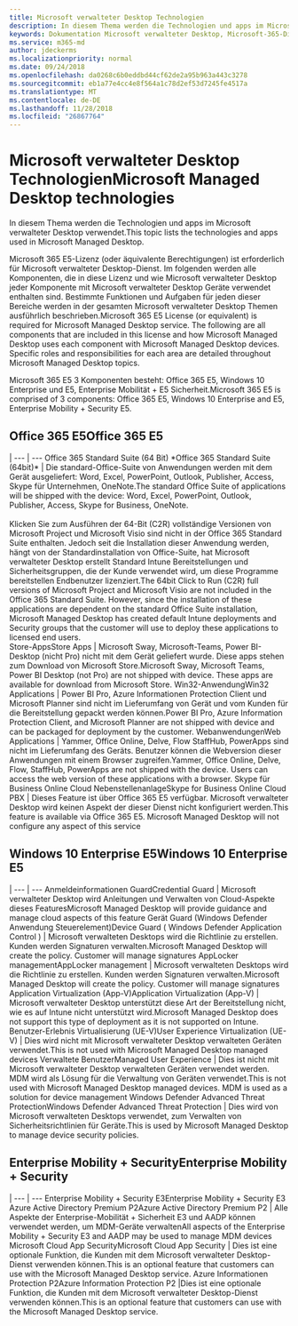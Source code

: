 ```yaml
---
title: Microsoft verwalteter Desktop Technologien
description: In diesem Thema werden die Technologien und apps im Microsoft verwalteter Desktop verwendet.
keywords: Dokumentation Microsoft verwalteter Desktop, Microsoft-365-Dienst
ms.service: m365-md
author: jdeckerms
ms.localizationpriority: normal
ms.date: 09/24/2018
ms.openlocfilehash: da0268c6b0eddbd44cf62de2a95b963a443c3278
ms.sourcegitcommit: eb1a77e4cc4e8f564a1c78d2ef53d7245fe4517a
ms.translationtype: MT
ms.contentlocale: de-DE
ms.lasthandoff: 11/28/2018
ms.locfileid: "26867764"
---
```

# <a name="microsoft-managed-desktop-technologies"></a><span data-ttu-id="3c3eb-104">Microsoft verwalteter Desktop Technologien</span><span class="sxs-lookup"><span data-stu-id="3c3eb-104">Microsoft Managed Desktop technologies</span></span>

<span data-ttu-id="3c3eb-105">In diesem Thema werden die Technologien und apps im Microsoft verwalteter Desktop verwendet.</span><span class="sxs-lookup"><span data-stu-id="3c3eb-105">This topic lists the technologies and apps used in Microsoft Managed Desktop.</span></span>

<!-- Microsoft 365 E5; Device as a Service -->
<!-- in O365 table, standard suite, removed this sentence "Please see the Installation of Project/Visio 64bit Click to Run Addendum for important deployment instructions. -->

<span data-ttu-id="3c3eb-p101">Microsoft 365 E5-Lizenz (oder äquivalente Berechtigungen) ist erforderlich für Microsoft verwalteter Desktop-Dienst. Im folgenden werden alle Komponenten, die in diese Lizenz und wie Microsoft verwalteter Desktop jeder Komponente mit Microsoft verwalteter Desktop Geräte verwendet enthalten sind.  Bestimmte Funktionen und Aufgaben für jeden dieser Bereiche werden in der gesamten Microsoft verwalteter Desktop Themen ausführlich beschrieben.</span><span class="sxs-lookup"><span data-stu-id="3c3eb-p101">Microsoft 365 E5 License (or equivalent) is required for Microsoft Managed Desktop service. The following are all components that are included in this license and how Microsoft Managed Desktop uses each component with Microsoft Managed Desktop devices.  Specific roles and responsibilities for each area are detailed throughout Microsoft Managed Desktop topics.</span></span> 

<span data-ttu-id="3c3eb-109">Microsoft 365 E5 3 Komponenten besteht: Office 365 E5, Windows 10 Enterprise und E5, Enterprise Mobilität + E5 Sicherheit.</span><span class="sxs-lookup"><span data-stu-id="3c3eb-109">Microsoft 365 E5 is comprised of 3 components: Office 365 E5, Windows 10 Enterprise and E5, Enterprise Mobility + Security E5.</span></span>  

## <a name="office-365-e5"></a><span data-ttu-id="3c3eb-110">Office 365 E5</span><span class="sxs-lookup"><span data-stu-id="3c3eb-110">Office 365 E5</span></span>
 |
 --- | ---
<span data-ttu-id="3c3eb-111">Office 365 Standard Suite (64 Bit) \*</span><span class="sxs-lookup"><span data-stu-id="3c3eb-111">Office 365 Standard Suite (64bit)\*</span></span> | <span data-ttu-id="3c3eb-112">Die standard-Office-Suite von Anwendungen werden mit dem Gerät ausgeliefert: Word, Excel, PowerPoint, Outlook, Publisher, Access, Skype für Unternehmen, OneNote.</span><span class="sxs-lookup"><span data-stu-id="3c3eb-112">The standard Office Suite of applications will be shipped with the device: Word, Excel, PowerPoint, Outlook, Publisher, Access, Skype for Business, OneNote.</span></span><br><br><span data-ttu-id="3c3eb-p102">Klicken Sie zum Ausführen der 64-Bit (C2R) vollständige Versionen von Microsoft Project und Microsoft Visio sind nicht in der Office 365 Standard Suite enthalten.  Jedoch seit die Installation dieser Anwendung werden, hängt von der Standardinstallation von Office-Suite, hat Microsoft verwalteter Desktop erstellt Standard Intune Bereitstellungen und Sicherheitsgruppen, die der Kunde verwendet wird, um diese Programme bereitstellen Endbenutzer lizenziert.</span><span class="sxs-lookup"><span data-stu-id="3c3eb-p102">The 64bit Click to Run (C2R) full versions of Microsoft Project and Microsoft Visio are not included in the Office 365 Standard Suite.  However, since the installation of these applications are dependent on the standard Office Suite installation, Microsoft Managed Desktop has created default Intune deployments and Security groups that the customer will use to deploy these applications to licensed end users.</span></span>  
<span data-ttu-id="3c3eb-115">Store-Apps</span><span class="sxs-lookup"><span data-stu-id="3c3eb-115">Store Apps</span></span> |    <span data-ttu-id="3c3eb-p103">Microsoft Sway, Microsoft-Teams, Power BI-Desktop (nicht Pro) nicht mit dem Gerät geliefert wurde. Diese apps stehen zum Download von Microsoft Store.</span><span class="sxs-lookup"><span data-stu-id="3c3eb-p103">Microsoft Sway, Microsoft Teams, Power BI Desktop (not Pro) are not shipped with device. These apps are available for download from Microsoft Store.</span></span>
<span data-ttu-id="3c3eb-118">Win32-Anwendung</span><span class="sxs-lookup"><span data-stu-id="3c3eb-118">Win32 Applications</span></span> |    <span data-ttu-id="3c3eb-119">Power BI Pro, Azure Informationen Protection Client und Microsoft Planner sind nicht im Lieferumfang von Gerät und vom Kunden für die Bereitstellung gepackt werden können.</span><span class="sxs-lookup"><span data-stu-id="3c3eb-119">Power BI Pro, Azure Information Protection Client, and Microsoft Planner are not shipped with device and can be packaged for deployment by the customer.</span></span> 
<span data-ttu-id="3c3eb-120">Webanwendungen</span><span class="sxs-lookup"><span data-stu-id="3c3eb-120">Web Applications</span></span> |  <span data-ttu-id="3c3eb-p104">Yammer, Office Online, Delve, Flow StaffHub, PowerApps sind nicht im Lieferumfang des Geräts. Benutzer können die Webversion dieser Anwendungen mit einem Browser zugreifen.</span><span class="sxs-lookup"><span data-stu-id="3c3eb-p104">Yammer, Office Online, Delve, Flow, StaffHub, PowerApps are not shipped with the device. Users can access the web version of these applications with a browser.</span></span>
<span data-ttu-id="3c3eb-123">Skype für Business Online Cloud Nebenstellenanlage</span><span class="sxs-lookup"><span data-stu-id="3c3eb-123">Skype for Business Online Cloud PBX</span></span> | <span data-ttu-id="3c3eb-p105">Dieses Feature ist über Office 365 E5 verfügbar. Microsoft verwalteter Desktop wird keinen Aspekt der dieser Dienst nicht konfiguriert werden.</span><span class="sxs-lookup"><span data-stu-id="3c3eb-p105">This feature is available via Office 365 E5. Microsoft Managed Desktop will not configure any aspect of this service</span></span>

## <a name="windows-10-enterprise-e5"></a><span data-ttu-id="3c3eb-126">Windows 10 Enterprise E5</span><span class="sxs-lookup"><span data-stu-id="3c3eb-126">Windows 10 Enterprise E5</span></span>

 |
 --- | ---
<span data-ttu-id="3c3eb-127">Anmeldeinformationen Guard</span><span class="sxs-lookup"><span data-stu-id="3c3eb-127">Credential Guard</span></span> |  <span data-ttu-id="3c3eb-128">Microsoft verwalteter Desktop wird Anleitungen und Verwalten von Cloud-Aspekte dieses Features</span><span class="sxs-lookup"><span data-stu-id="3c3eb-128">Microsoft Managed Desktop will provide guidance and manage cloud aspects of this feature</span></span>
<span data-ttu-id="3c3eb-129">Gerät Guard (Windows Defender Anwendung Steuerelement)</span><span class="sxs-lookup"><span data-stu-id="3c3eb-129">Device Guard ( Windows Defender Application Control )</span></span>   | <span data-ttu-id="3c3eb-p106">Microsoft verwalteten Desktops wird die Richtlinie zu erstellen. Kunden werden Signaturen verwalten.</span><span class="sxs-lookup"><span data-stu-id="3c3eb-p106">Microsoft Managed Desktop will create the policy. Customer will manage signatures</span></span>
<span data-ttu-id="3c3eb-132">AppLocker management</span><span class="sxs-lookup"><span data-stu-id="3c3eb-132">AppLocker management</span></span> |  <span data-ttu-id="3c3eb-p107">Microsoft verwalteten Desktops wird die Richtlinie zu erstellen. Kunden werden Signaturen verwalten.</span><span class="sxs-lookup"><span data-stu-id="3c3eb-p107">Microsoft Managed Desktop will create the policy. Customer will manage signatures</span></span>
<span data-ttu-id="3c3eb-135">Application Virtualization (App-V)</span><span class="sxs-lookup"><span data-stu-id="3c3eb-135">Application Virtualization (App-V)</span></span> |    <span data-ttu-id="3c3eb-136">Microsoft verwalteter Desktop unterstützt diese Art der Bereitstellung nicht, wie es auf Intune nicht unterstützt wird.</span><span class="sxs-lookup"><span data-stu-id="3c3eb-136">Microsoft Managed Desktop does not support this type of deployment as it is not supported on Intune.</span></span>
<span data-ttu-id="3c3eb-137">Benutzer-Erlebnis Virtualisierung (UE-V)</span><span class="sxs-lookup"><span data-stu-id="3c3eb-137">User Experience Virtualization (UE-V)</span></span> | <span data-ttu-id="3c3eb-138">Dies wird nicht mit Microsoft verwalteter Desktop verwalteten Geräten verwendet.</span><span class="sxs-lookup"><span data-stu-id="3c3eb-138">This is not used with Microsoft Managed Desktop managed devices</span></span>
<span data-ttu-id="3c3eb-139">Verwaltete Benutzer</span><span class="sxs-lookup"><span data-stu-id="3c3eb-139">Managed User Experience</span></span>  | <span data-ttu-id="3c3eb-p108">Dies ist nicht mit Microsoft verwalteter Desktop verwalteten Geräten verwendet werden. MDM wird als Lösung für die Verwaltung von Geräten verwendet.</span><span class="sxs-lookup"><span data-stu-id="3c3eb-p108">This is not used with Microsoft Managed Desktop managed devices. MDM is used as a solution for device management</span></span>
<span data-ttu-id="3c3eb-142">Windows Defender Advanced Threat Protection</span><span class="sxs-lookup"><span data-stu-id="3c3eb-142">Windows Defender Advanced Threat Protection</span></span> |   <span data-ttu-id="3c3eb-143">Dies wird von Microsoft verwalteten Desktops verwendet, zum Verwalten von Sicherheitsrichtlinien für Geräte.</span><span class="sxs-lookup"><span data-stu-id="3c3eb-143">This is used by Microsoft Managed Desktop to manage device security policies.</span></span> 

## <a name="enterprise-mobility--security"></a><span data-ttu-id="3c3eb-144">Enterprise Mobility + Security</span><span class="sxs-lookup"><span data-stu-id="3c3eb-144">Enterprise Mobility + Security</span></span> 

 |
 --- | ---
<span data-ttu-id="3c3eb-145">Enterprise Mobility + Security E3</span><span class="sxs-lookup"><span data-stu-id="3c3eb-145">Enterprise Mobility + Security E3</span></span><br><span data-ttu-id="3c3eb-146">Azure Active Directory Premium P2</span><span class="sxs-lookup"><span data-stu-id="3c3eb-146">Azure Active Directory Premium P2</span></span> |    <span data-ttu-id="3c3eb-147">Alle Aspekte der Enterprise-Mobilität + Sicherheit E3 und AADP können verwendet werden, um MDM-Geräte verwalten</span><span class="sxs-lookup"><span data-stu-id="3c3eb-147">All aspects of the Enterprise Mobility + Security E3 and AADP may be used to manage MDM devices</span></span>
<span data-ttu-id="3c3eb-148">Microsoft Cloud App Security</span><span class="sxs-lookup"><span data-stu-id="3c3eb-148">Microsoft Cloud App Security</span></span> |  <span data-ttu-id="3c3eb-149">Dies ist eine optionale Funktion, die Kunden mit dem Microsoft verwalteter Desktop-Dienst verwenden können.</span><span class="sxs-lookup"><span data-stu-id="3c3eb-149">This is an optional feature that customers can use with the Microsoft Managed Desktop service.</span></span>
<span data-ttu-id="3c3eb-150">Azure Informationen Protection P2</span><span class="sxs-lookup"><span data-stu-id="3c3eb-150">Azure Information Protection P2</span></span>  |<span data-ttu-id="3c3eb-151">Dies ist eine optionale Funktion, die Kunden mit dem Microsoft verwalteter Desktop-Dienst verwenden können.</span><span class="sxs-lookup"><span data-stu-id="3c3eb-151">This is an optional feature that customers can use with the Microsoft Managed Desktop service.</span></span>